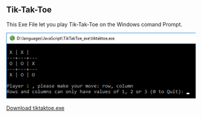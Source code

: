 ## Tik-Tak-Toe

This Exe File let you play Tik-Tak-Toe on the Windows comand Prompt.

![My Image](Tik_Tak_Toe_1.png)

[Download tiktaktoe.exe](Game/tiktaktoe.exe)

